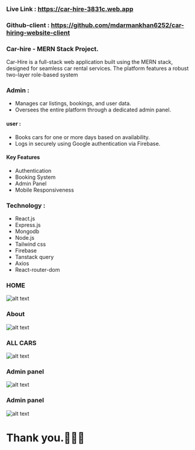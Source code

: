 ### Live Link : https://car-hire-3831c.web.app
### Github-client : https://github.com/mdarmankhan6252/car-hiring-website-client

### Car-hire - MERN Stack Project.
<p>Car-Hire is a full-stack web application built using the MERN stack, designed for seamless car rental services. The platform features a robust two-layer role-based system</p>

### Admin :
- Manages car listings, bookings, and user data.
- Oversees the entire platform through a dedicated admin panel.

#### user :
- Books cars for one or more days based on availability.
- Logs in securely using Google authentication via Firebase.

#### Key Features
- Authentication
- Booking System
- Admin Panel
- Mobile Responsiveness

### Technology : 
- React.js
- Express.js
- Mongodb
- Node.js
- Tailwind css
- Firebase
- Tanstack query
- Axios
- React-router-dom

### HOME
![alt text](https://iili.io/2NfViE7.png)

### About
![alt text](https://iili.io/2NfhvYF.png)

### ALL CARS
![alt text](https://iili.io/2NfOUcN.png)

### Admin panel
![alt text](https://i.ibb.co.com/5Gr9QCW/admin.png)

### Admin panel
![alt text](https://i.ibb.co.com/y4L94kc/items.png)

# Thank you.💖💖💖

